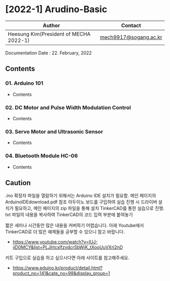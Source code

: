 # [2022-1] Arudino-Basic

Author|Contact
---|---
Heesung Kim(President of MECHA 2022-1)|mech9917@sogang.ac.kr

Documentation Date : 22. February, 2022
## Contents
### 01. Arduino 101
  - Contents
### 02. DC Motor and Pulse Width Modulation Control
  - Contents
### 03. Servo Motor and Ultrasonic Sensor
  - Contents
### 04. Bluetooth Module HC-06
  - Contents

## Caution
.ino 확장자 파일을 열람하기 위해서는 Arduino IDE 설치가 필요함. 메인 페이지의 ArduinoIDEdownload.pdf 참조
아두이노 보드를 구입하여 실습 진행 시 드라이버 설치가 필요하고, 메인 페이지의 zip 파일을 통해 설치
TinkerCAD를 통한 실습으로 진행. txt 파일의 내용을 복사하여 TinkerCAD의 코드 입력 부분에 붙여놓기


짧은 세미나 시간동안 많은 내용을 커버하기 어렵습니다. 아래 Youtube에서 TinkerCAD로 더 많은 예제들을 공부할 수 있으니 참고 바랍니다.
- https://www.youtube.com/watch?v=lUJ-iiD0MCY&list=PLJlrtcxIfzvdcrSbWiK_tXooUuVXri2nD

키트 구입으로 실습을 하고 싶으시다면 아래 사이트를 참고해주세요.
- https://www.eduino.kr/product/detail.html?product_no=141&cate_no=98&display_group=1
